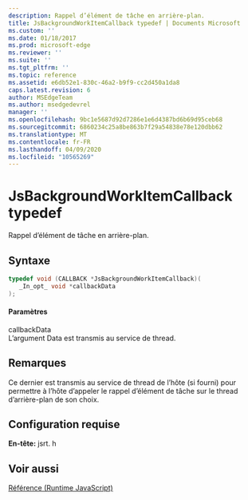 ```yaml
---
description: Rappel d’élément de tâche en arrière-plan.
title: JsBackgroundWorkItemCallback typedef | Documents Microsoft
ms.custom: ''
ms.date: 01/18/2017
ms.prod: microsoft-edge
ms.reviewer: ''
ms.suite: ''
ms.tgt_pltfrm: ''
ms.topic: reference
ms.assetid: e6db52e1-830c-46a2-b9f9-cc2d450a1da8
caps.latest.revision: 6
author: MSEdgeTeam
ms.author: msedgedevrel
manager: ''
ms.openlocfilehash: 9bc1e5687d92d7286e1e6d4387bd6b69d95ceb68
ms.sourcegitcommit: 6860234c25a8be863b7f29a54838e78e120dbb62
ms.translationtype: MT
ms.contentlocale: fr-FR
ms.lasthandoff: 04/09/2020
ms.locfileid: "10565269"
---
```

# JsBackgroundWorkItemCallback typedef
Rappel d’élément de tâche en arrière-plan.  
  
## Syntaxe  
  
```cpp  
typedef void (CALLBACK *JsBackgroundWorkItemCallback)(  
   _In_opt_ void *callbackData  
);  
```  
  
#### Paramètres  
 callbackData  
 L’argument Data est transmis au service de thread.  
  
## Remarques  
 Ce dernier est transmis au service de thread de l’hôte (si fourni) pour permettre à l’hôte d’appeler le rappel d’élément de tâche sur le thread d’arrière-plan de son choix.  
  
## Configuration requise  
 **En-tête:** jsrt. h  
  
## Voir aussi  
 [Référence (Runtime JavaScript)](../chakra-hosting/reference-javascript-runtime.md)